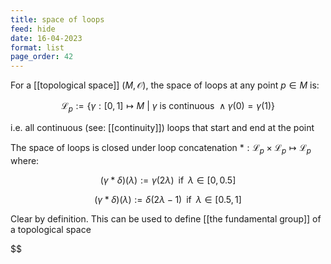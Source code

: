 ```yaml
---
title: space of loops
feed: hide
date: 16-04-2023
format: list
page_order: 42
---
```



For a [[topological space]] $(M, \mathcal O)$, the space of loops at any point $p\in M$ is: 

$$
\mathscr L_p := \{\gamma:[0,1]\mapsto M\ |\ \gamma\ \text{is continuous} \ \land \gamma(0) = \gamma(1)\}
$$

i.e. all continuous (see: [[continuity]]) loops that start and end at the point

The space of loops is closed under loop concatenation $\ast: \mathscr L_p \times \mathscr L_p \mapsto \mathscr L_p$ where:

$$
(\gamma\ast\delta)(\lambda):=\gamma(2\lambda) \;\; \text{if}  \;\; \lambda\in[0,0.5]
$$



$$(\gamma\ast\delta)(\lambda):=\delta(2\lambda-1) \;\; \text{if}  \;\; \lambda\in[0.5,1]$$


Clear by definition. This can be used to define [[the fundamental group]] of a topological space

$$